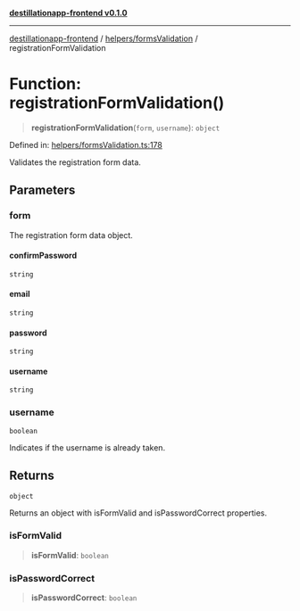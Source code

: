 [**destillationapp-frontend v0.1.0**](../../../README.md)

***

[destillationapp-frontend](../../../modules.md) / [helpers/formsValidation](../README.md) / registrationFormValidation

# Function: registrationFormValidation()

> **registrationFormValidation**(`form`, `username`): `object`

Defined in: [helpers/formsValidation.ts:178](https://github.com/DestillApp/main/blob/be94b1d93681946bd573e84cd8381ba32cee62b9/frontend/src/helpers/formsValidation.ts#L178)

Validates the registration form data.

## Parameters

### form

The registration form data object.

#### confirmPassword

`string`

#### email

`string`

#### password

`string`

#### username

`string`

### username

`boolean`

Indicates if the username is already taken.

## Returns

`object`

Returns an object with isFormValid and isPasswordCorrect properties.

### isFormValid

> **isFormValid**: `boolean`

### isPasswordCorrect

> **isPasswordCorrect**: `boolean`

